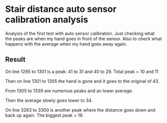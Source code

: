 # Stair distance auto sensor calibration analysis

Analysis of the first test with auto sensor calibration.
Just checking what the peaks are when my hand goes in front of the sensor.
Also to check what happens with the average when my hand goes away again.

## Result

On line 1295 to 1301 is a peak: 41 to 31 and 40 to 29.
Total peak = 10 and 11

Then on line 1301 to 1305 the hand is gone and it goes to the original of 43.

From 1305 to 1339 are numerous peaks and an lower average.

Then the average slowly goes lower to 34.

On line 3263 to 3300 is another peak where the distance goes down and back up again.
The biggest peak = 19.